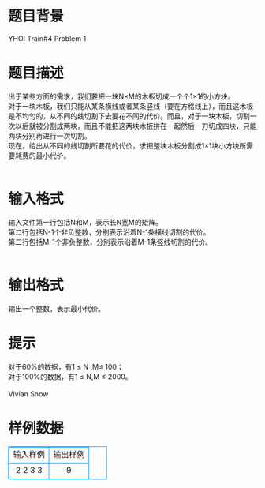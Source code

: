 # 

 
 # 题目背景 
YHOI&nbsp;Train#4&nbsp;Problem&nbsp;1<BR> 

 
 # 题目描述 
出于某些方面的需求，我们要把一块N×M的木板切成一个个1×1的小方块。<BR>对于一块木板，我们只能从某条横线或者某条竖线（要在方格线上），而且这木板是不均匀的，从不同的线切割下去要花不同的代价。而且，对于一块木板，切割一次以后就被分割成两块，而且不能把这两块木板拼在一起然后一刀切成四块，只能两块分别再进行一次切割。<BR>现在，给出从不同的线切割所要花的代价，求把整块木板分割成1×1块小方块所需要耗费的最小代价。<BR><BR> 

 
 # 输入格式 
输入文件第一行包括N和M，表示长N宽M的矩阵。<BR>第二行包括N-1个非负整数，分别表示沿着N-1条横线切割的代价。<BR>第二行包括M-1个非负整数，分别表示沿着M-1条竖线切割的代价。<BR><BR> 

 
 # 输出格式 
输出一个整数，表示最小代价。<BR> 

 
 # 提示 
对于60%的数据，有1&nbsp;≤&nbsp;N&nbsp;,M≤&nbsp;100；<BR>对于100%的数据，有1&nbsp;≤&nbsp;N,M&nbsp;≤&nbsp;2000。<BR><BR>Vivian&nbsp;Snow 
# 样例数据
<style>
        table,table tr th, table tr td { border:1px solid #0094ff; }
        table { width: 200px; min-height: 25px; line-height: 25px; text-align: center; border-collapse: collapse;}   
    </style>
<table>
	<tr>
		<td>输入样例</td>
		<td>输出样例</td>
	</tr>
<tr><td>2 2
3
3

</td><td>9
</td></tr></table>
